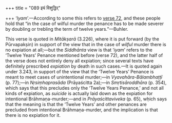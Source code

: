 +++
title = "089 इयं विशुद्धिर्"

+++
‘*Iyam*’.—According to some this refers to [verse
72](/hinduism/book/manusmriti-with-the-commentary-of-medhatithi/d/doc201950.html),
and these people hold that “in the case of wilful murder the penance has
to be made severer by doubling or trebling the term of twelve
years.”—Buhler.

This verse is quoted in *Mitākṣarā* (3.226), where it is put forward (by
the Pūrvapakṣin) in support of the view that in the case of *wilful*
murder there is no expiation at all;—but the *Siddhānta* view is that
‘*iyam*’ refers to the ‘Twelve Years’ Penance mentioned before (verse
72), and the latter half of the verse does not entirely deny all
expiation; since several texts have definitely prescribed *expiation* by
death in such cases.—It is quoted again under 3.243, in support of the
view that the ‘Twelve Years’ Penance is meant to meet cases of
unintentional murder;—in *Vyavahāra-Bālambhaṭṭī* (p. 77);—in
*Nṛsiṃhaprasāda* (Prāyaścitta 2a);—in *Smṛtisāroddhāra* (p. 354), which
says that this precludes only the ‘Twelve Years Penance,’ and not all
kinds of expiation, as *suicide* is actually laid down as the expiation
for intentional Brāhmaṇa-murder;—and in *Prāyaścittaviveka* (p. 65),
wḥich says that the meaning is that the ‘Twelve Years’ and other
penances are precluded from intentional Brāhmaṇa-murder, and the
implication is that there is no expiation for it.


